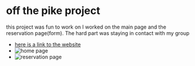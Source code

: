 # off the pike  project  

this project was fun to work on I worked on the main page and the reservation page(form). The hard part was staying in contact with my group
-  [here is a link to the website](https://brukkahs.github.io/ACC_website/)
-  ![home page](screen1)
-  ![reservation page](screen)
